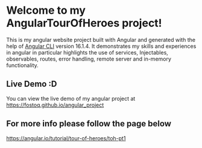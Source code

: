 # Welcome to my AngularTourOfHeroes project!

This is my angular website project built with Angular and generated with the help of [Angular CLI](https://github.com/angular/angular-cli) version 16.1.4. 
It demonstrates my skills and experiences in angular in particular highlights the use of services, Injectables, observables, routes, error handling, remote server and in-memory functionality. 

## Live Demo :D

You can view the live demo of my angular project at https://fostoq.github.io/angular_project

## For more info please follow the page below

https://angular.io/tutorial/tour-of-heroes/toh-pt1
